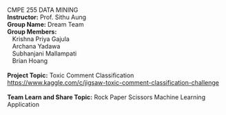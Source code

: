 CMPE 255 DATA MINING\
**Instructor:** Prof. Sithu Aung\
**Group Name:** Dream Team\
**Group Members:**\
&nbsp;&nbsp; Krishna Priya Gajula\
&nbsp;&nbsp; Archana Yadawa\
&nbsp;&nbsp; Subhanjani Mallampati\
&nbsp;&nbsp; Brian Hoang\
\
**Project Topic:** Toxic Comment Classification\
https://www.kaggle.com/c/jigsaw-toxic-comment-classification-challenge \
\
**Team Learn and Share Topic:** Rock Paper Scissors Machine Learning Application

